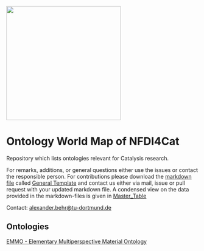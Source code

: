 [<img src="https://github.com/HendrikBorgelt/Ontology-Overview-of-NFDI4Cat/blob/ad2ad575accb4743bab096990de50d48ee0bac5a/logo_NFDI4Cat.jpg" width="300" />](https://nfdi4cat.org/wp-content/themes/nfdi4cat/images/logos/logo_text.svg)
# Ontology World Map of NFDI4Cat
Repository which lists ontologies relevant for Catalysis research.

For remarks, additions, or general questions either use the issues or contact the responsible person.
For contributions please download the [markdown file](./General_Template.md) called [General Template] and contact us either via mail, issue or pull request with your updated markdown file. A condensed view on the data provided in the markdown-files is given in [Master_Table](./Master_Table/Possible_Template_TF_OntoWorldMap_2023-03-28_10-52.xlsx)


Contact: <a href="mailto:alexander.behr@tu-dortmund.de?subject=Contact for Software Collection from NFDI4Cat">alexander.behr@tu-dortmund.de</a>

## Ontologies

[EMMO - Elementary Multiperspective Material Ontology]


[EMMO - Elementary Multiperspective Material Ontology]: ./Ontology_Metadata/EMMO.md
[General Template]: ./General_Template.md
